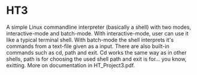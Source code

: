 # HT3

A simple Linux commandline interpreter (basically a shell) with two modes, interactive-mode and batch-mode. With interactive-mode, user can use it like a typical terminal shell. With batch-mode the shell interprets it's commands from a text-file given as a input. There are also built-in commands such as cd, path and exit. Cd works the same way as in other shells, path is for choosing the used shell path and exit is for... you know, exitting. More on documentation in HT_Project3.pdf. 
